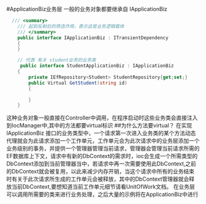 ﻿#ApplicationBiz业务层
一般的业务对象都要继承自 IApplicationBiz
```c#
  /// <summary>
    /// 起到反射后的筛选作用，表示这是业务逻辑载体
    /// </summary>
    public interface IApplicationBiz : ITransientDependency
    {
    }

    // 代表 有关 student业务的业务类
     public interface StudentApplicationBiz : IApplicationBiz
    {
        private IEfRepository<Student> StudentRepository{get;set;}
        public Virtual GetStudent(string id)
        {

        }
    }
```
这种业务对象一般直接在Controller中调用，在程序启动时这些业务类会直接注入到IocManager中,其中的方法都要virtual标识
##为什么方法要virtual？
在实现 IApplicationBiz 接口的业务类型中，一个请求第一次进入业务类的某个方法动态代理就会为此请求添加一个工作单元，工作单元会为此次请求中的业务层添加一个业务级别的事务，并提供一个管理器管理当前请求，管理器会管理当前请求所需的EF数据库上下文，请求中有新的DbContext的需求时，ioc会生成一个所需类型的DbContext添加到当前管理器当中，若请求中再一次需要使用此DbContext,之前的DbContext就会被复用，以此来减少内存开销，当这个请求中所有的业务结束时有关于此次请求所生成的工作单元会被释放，其中的DbContext管理器就会释放当前DbContext,要想知道当前工作单元细节请看UnitOfWork文档。
在业务层可以调用所需要的类来进行业务处理，之后大量的示例将在ApplicationBiz中进行
